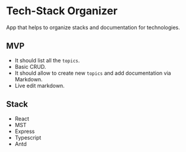 # Tech-Stack Organizer

App that helps to organize stacks and documentation for technologies.

## MVP

- It should list all the `topics`.
- Basic CRUD.
- It should allow to create new `topics` and add documentation via Markdown.
- Live edit markdown.

## Stack

- React
- MST
- Express
- Typescript
- Antd
